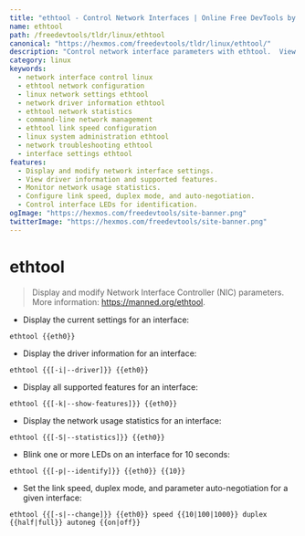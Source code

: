 ```yaml
---
title: "ethtool - Control Network Interfaces | Online Free DevTools by Hexmos"
name: ethtool
path: /freedevtools/tldr/linux/ethtool
canonical: "https://hexmos.com/freedevtools/tldr/linux/ethtool/"
description: "Control network interface parameters with ethtool.  View network statistics, configure link settings, and troubleshoot network issues. Free online tool, no registration required."
category: linux
keywords:
  - network interface control linux
  - ethtool network configuration
  - linux network settings ethtool
  - network driver information ethtool
  - ethtool network statistics
  - command-line network management
  - ethtool link speed configuration
  - linux system administration ethtool
  - network troubleshooting ethtool
  - interface settings ethtool
features:
  - Display and modify network interface settings.
  - View driver information and supported features.
  - Monitor network usage statistics.
  - Configure link speed, duplex mode, and auto-negotiation.
  - Control interface LEDs for identification.
ogImage: "https://hexmos.com/freedevtools/site-banner.png"
twitterImage: "https://hexmos.com/freedevtools/site-banner.png"
---
```


# ethtool

> Display and modify Network Interface Controller (NIC) parameters.
> More information: <https://manned.org/ethtool>.

- Display the current settings for an interface:

`ethtool {{eth0}}`

- Display the driver information for an interface:

`ethtool {{[-i|--driver]}} {{eth0}}`

- Display all supported features for an interface:

`ethtool {{[-k|--show-features]}} {{eth0}}`

- Display the network usage statistics for an interface:

`ethtool {{[-S|--statistics]}} {{eth0}}`

- Blink one or more LEDs on an interface for 10 seconds:

`ethtool {{[-p|--identify]}} {{eth0}} {{10}}`

- Set the link speed, duplex mode, and parameter auto-negotiation for a given interface:

`ethtool {{[-s|--change]}} {{eth0}} speed {{10|100|1000}} duplex {{half|full}} autoneg {{on|off}}`
